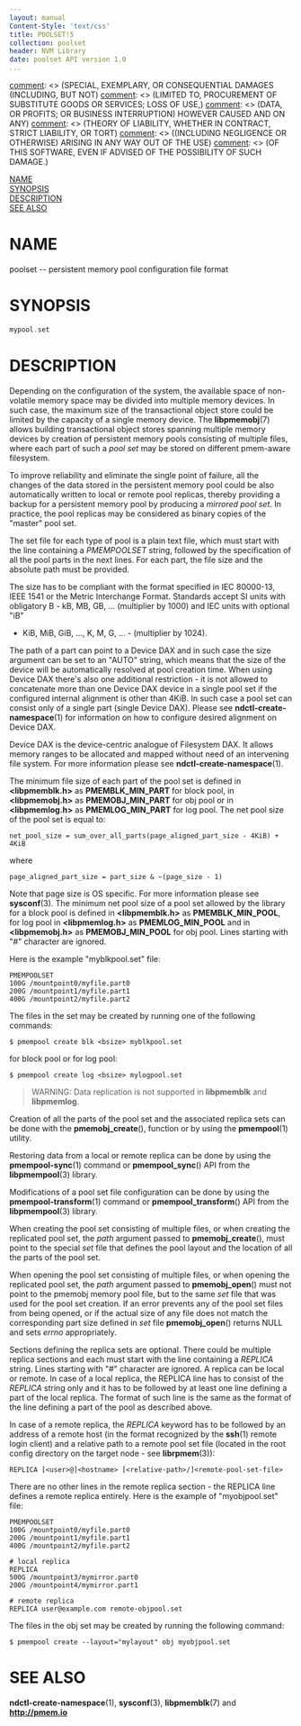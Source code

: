 ```yaml
---
layout: manual
Content-Style: 'text/css'
title: POOLSET!5
collection: poolset
header: NVM Library
date: poolset API version 1.0
...
```


[comment]: <> (Copyright 2017, Intel Corporation)

[comment]: <> (Redistribution and use in source and binary forms, with or without)
[comment]: <> (modification, are permitted provided that the following conditions)
[comment]: <> (are met:)
[comment]: <> (    * Redistributions of source code must retain the above copyright)
[comment]: <> (      notice, this list of conditions and the following disclaimer.)
[comment]: <> (    * Redistributions in binary form must reproduce the above copyright)
[comment]: <> (      notice, this list of conditions and the following disclaimer in)
[comment]: <> (      the documentation and/or other materials provided with the)
[comment]: <> (      distribution.)
[comment]: <> (    * Neither the name of the copyright holder nor the names of its)
[comment]: <> (      contributors may be used to endorse or promote products derived)
[comment]: <> (      from this software without specific prior written permission.)

[comment]: <> (THIS SOFTWARE IS PROVIDED BY THE COPYRIGHT HOLDERS AND CONTRIBUTORS)
[comment]: <> ("AS IS" AND ANY EXPRESS OR IMPLIED WARRANTIES, INCLUDING, BUT NOT)
[comment]: <> (LIMITED TO, THE IMPLIED WARRANTIES OF MERCHANTABILITY AND FITNESS FOR)
[comment]: <> (A PARTICULAR PURPOSE ARE DISCLAIMED. IN NO EVENT SHALL THE COPYRIGHT)
[comment]: <> (OWNER OR CONTRIBUTORS BE LIABLE FOR ANY DIRECT, INDIRECT, INCIDENTAL,)
[comment]: <> (SPECIAL, EXEMPLARY, OR CONSEQUENTIAL DAMAGES (INCLUDING, BUT NOT)
[comment]: <> (LIMITED TO, PROCUREMENT OF SUBSTITUTE GOODS OR SERVICES; LOSS OF USE,)
[comment]: <> (DATA, OR PROFITS; OR BUSINESS INTERRUPTION) HOWEVER CAUSED AND ON ANY)
[comment]: <> (THEORY OF LIABILITY, WHETHER IN CONTRACT, STRICT LIABILITY, OR TORT)
[comment]: <> ((INCLUDING NEGLIGENCE OR OTHERWISE) ARISING IN ANY WAY OUT OF THE USE)
[comment]: <> (OF THIS SOFTWARE, EVEN IF ADVISED OF THE POSSIBILITY OF SUCH DAMAGE.)

[comment]: <> (poolset.5 -- man page that describes format of pool set file)

[NAME](#name)<br />
[SYNOPSIS](#synopsis)<br />
[DESCRIPTION](#description)<br />
[SEE ALSO](#see-also)<br />


# NAME #

poolset -- persistent memory pool configuration file format


# SYNOPSIS #

```c
mypool.set
```


# DESCRIPTION #

Depending on the configuration of the system, the available space of non-volatile
memory space may be divided into multiple memory devices. In such case, the
maximum size of the transactional object store could be limited by the capacity
of a single memory device. The **libpmemobj**(7) allows building transactional
object stores spanning multiple memory devices by creation of persistent memory pools
consisting of multiple files, where each part of such a *pool set* may be
stored on different pmem-aware filesystem.

To improve reliability and eliminate the single point of failure, all the
changes of the data stored in the persistent memory pool could be also automatically
written to local or remote pool replicas, thereby providing a backup
for a persistent memory pool by producing a *mirrored pool set*. In practice, the pool
replicas may be considered as binary copies of the "master" pool set.

The set file for each type of pool is a plain text file, which must start
with the line containing a *PMEMPOOLSET* string, followed by the specification
of all the pool parts in the next lines.
For each part, the file size and the absolute path must be provided.

The size has to be compliant with the format specified in IEC 80000-13, IEEE 1541
or the Metric Interchange Format. Standards accept SI units with obligatory
B - kB, MB, GB, ... (multiplier by 1000) and IEC units with optional "iB"
- KiB, MiB, GiB, ..., K, M, G, ... - (multiplier by 1024).

The path of a part can point to a Device DAX and in such case the size
argument can be set to an "AUTO" string, which means that the size of the device
will be automatically resolved at pool creation time.
When using Device DAX there's also one additional restriction - it is not allowed
to concatenate more than one Device DAX device in a single pool set
if the configured internal alignment is other than 4KiB.  In such case a pool set
can consist only of a single part (single Device DAX).
Please see **ndctl-create-namespace**(1) for information on how to configure
desired alignment on Device DAX.

Device DAX is the device-centric analogue of Filesystem DAX. It allows memory
ranges to be allocated and mapped without need of an intervening file system.
For more information please see **ndctl-create-namespace**(1).

The minimum file size of each part of the pool set is defined in **\<libpmemblk.h\>**
as **PMEMBLK_MIN_PART** for block pool, in **\<libpmemobj.h\>** as **PMEMOBJ_MIN_PART**
for obj pool or in **\<libpmemlog.h>** as **PMEMLOG_MIN_PART** for log pool.
The net pool size of the pool set is equal to:

```
net_pool_size = sum_over_all_parts(page_aligned_part_size - 4KiB) + 4KiB
```
where
```
page_aligned_part_size = part_size & ~(page_size - 1)
```

Note that page size is OS specific. For more information please see **sysconf**(3).
The minimum net pool size of a pool set allowed by the library for a block pool
is defined in **\<libpmemblk.h\>** as **PMEMBLK_MIN_POOL**, for log pool in
**\<libpmemlog.h\>** as **PMEMLOG_MIN_POOL** and in **\<libpmemobj.h\>** as **PMEMOBJ_MIN_POOL**
for obj pool. Lines starting with "#" character are ignored.

Here is the example "myblkpool.set" file:

```
PMEMPOOLSET
100G /mountpoint0/myfile.part0
200G /mountpoint1/myfile.part1
400G /mountpoint2/myfile.part2
```

The files in the set may be created by running one of the following commands:

```
$ pmempool create blk <bsize> myblkpool.set
```
for block pool or for log pool:
```
$ pmempool create log <bsize> mylogpool.set
```

>WARNING:
Data replication is not supported in **libpmemblk** and **libpmemlog**.

Creation of all the parts of the pool set and the associated replica sets can be done
with the **pmemobj_create**(), function or by using the **pmempool**(1) utility.

Restoring data from a local or remote replica can be done by using the
**pmempool-sync**(1) command or **pmempool_sync**() API from the
**libpmempool**(3) library.

Modifications of a pool set file configuration can be done by using the
**pmempool-transform**(1) command or **pmempool_transform**() API from the
**libpmempool**(3) library.

When creating the pool set consisting of multiple files, or when creating
the replicated pool set, the *path* argument passed to **pmemobj_create**(),
must point to the special *set* file that defines the pool layout and the
location of all the parts of the pool set.

When opening the pool set consisting of multiple files, or when opening the replicated
pool set, the *path* argument passed to **pmemobj_open**() must not
point to the pmemobj memory pool file, but to the same *set* file that was used
for the pool set creation. If an error prevents any of the pool set files from
being opened, or if the actual size of any file does not match the corresponding
part size defined in *set* file **pmemobj_open**() returns NULL and sets
*errno* appropriately.

Sections defining the replica sets are optional. There could be multiple replica
sections and each must start with the line containing a *REPLICA* string.
Lines starting with "#" character are ignored. A replica can be local
or remote. In case of a local replica, the REPLICA line has to consist of the *REPLICA*
string only and it has to be followed by at least one line defining a part of
the local replica. The format of such line is the same as the format of the line
defining a part of the pool as described above.

In case of a remote replica, the *REPLICA* keyword has to be followed by
an address of a remote host (in the format recognized by the **ssh**(1)
remote login client) and a relative path to a remote pool set file (located
in the root config directory on the target node - see **librpmem**(3)):

```
REPLICA [<user>@]<hostname> [<relative-path>/]<remote-pool-set-file>
```

There are no other lines in the remote replica section - the REPLICA line
defines a remote replica entirely. Here is the example of "myobjpool.set"
file:

```
PMEMPOOLSET
100G /mountpoint0/myfile.part0
200G /mountpoint1/myfile.part1
400G /mountpoint2/myfile.part2

# local replica
REPLICA
500G /mountpoint3/mymirror.part0
200G /mountpoint4/mymirror.part1

# remote replica
REPLICA user@example.com remote-objpool.set
```
The files in the obj set may be created by running the following command:

```
$ pmempool create --layout="mylayout" obj myobjpool.set
```

# SEE ALSO #

**ndctl-create-namespace**(1), **sysconf**(3),
**libpmemblk**(7) and **<http://pmem.io>**
